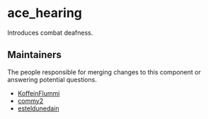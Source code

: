 ace_hearing
===========

Introduces combat deafness.


## Maintainers

The people responsible for merging changes to this component or answering potential questions.

- [KoffeinFlummi](https://github.com/KoffeinFlummi)
- [commy2](https://github.com/commy2)
- [esteldunedain](https://github.com/esteldunedain)
